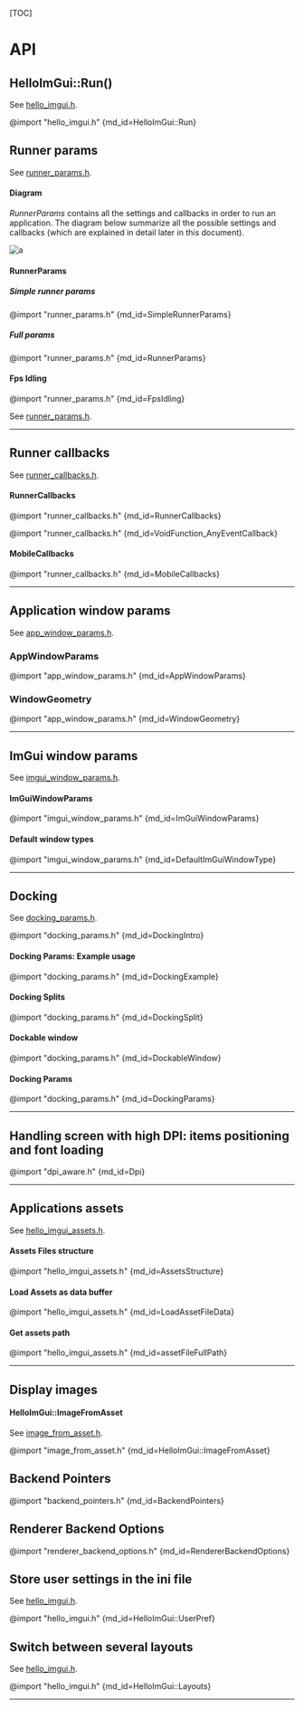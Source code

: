 [TOC]

# API

## HelloImGui::Run()

See [hello_imgui.h](hello_imgui.h).

@import "hello_imgui.h" {md_id=HelloImGui::Run}

## Runner params

See [runner_params.h](runner_params.h).

#### Diagram

_RunnerParams_ contains all the settings and callbacks in order to run an application. 
The diagram below summarize all the possible settings and callbacks (which are explained in detail later in this document).

![a](doc_src/hello_imgui_diagram.png)

#### RunnerParams

##### Simple runner params
@import "runner_params.h" {md_id=SimpleRunnerParams}

##### Full params
@import "runner_params.h" {md_id=RunnerParams}

#### Fps Idling
@import "runner_params.h" {md_id=FpsIdling}

See [runner_params.h](runner_params.h).


----

## Runner callbacks

See [runner_callbacks.h](runner_callbacks.h).

#### RunnerCallbacks

@import "runner_callbacks.h" {md_id=RunnerCallbacks}

@import "runner_callbacks.h" {md_id=VoidFunction_AnyEventCallback}

#### MobileCallbacks

@import "runner_callbacks.h" {md_id=MobileCallbacks}

----

## Application window params

See [app_window_params.h](app_window_params.h).

### AppWindowParams

@import "app_window_params.h" {md_id=AppWindowParams}

### WindowGeometry

@import "app_window_params.h" {md_id=WindowGeometry}

----

## ImGui window params

See [imgui_window_params.h](imgui_window_params.h).

#### ImGuiWindowParams

@import "imgui_window_params.h" {md_id=ImGuiWindowParams}

#### Default window types

@import "imgui_window_params.h" {md_id=DefaultImGuiWindowType}

----

## Docking

See [docking_params.h](docking_params.h).

@import "docking_params.h" {md_id=DockingIntro}

#### Docking Params: Example usage

@import "docking_params.h" {md_id=DockingExample}

#### Docking Splits

@import "docking_params.h" {md_id=DockingSplit}

#### Dockable window

@import "docking_params.h" {md_id=DockableWindow}

#### Docking Params

@import "docking_params.h" {md_id=DockingParams}

---

## Handling screen with high DPI: items positioning and font loading

@import "dpi_aware.h" {md_id=Dpi}

----

## Applications assets

See [hello_imgui_assets.h](hello_imgui_assets.h).

#### Assets Files structure

@import "hello_imgui_assets.h" {md_id=AssetsStructure}

#### Load Assets as data buffer

@import "hello_imgui_assets.h" {md_id=LoadAssetFileData}

#### Get assets path

@import "hello_imgui_assets.h" {md_id=assetFileFullPath}

----

## Display images

#### HelloImGui::ImageFromAsset

See [image_from_asset.h](image_from_asset.h).

@import "image_from_asset.h" {md_id=HelloImGui::ImageFromAsset}

## Backend Pointers

@import "backend_pointers.h" {md_id=BackendPointers}

## Renderer Backend Options

@import "renderer_backend_options.h" {md_id=RendererBackendOptions}

## Store user settings in the ini file

See [hello_imgui.h](hello_imgui.h).

@import "hello_imgui.h" {md_id=HelloImGui::UserPref}

## Switch between several layouts

See [hello_imgui.h](hello_imgui.h).

@import "hello_imgui.h" {md_id=HelloImGui::Layouts}


----
